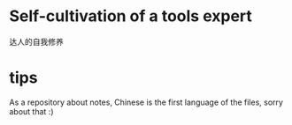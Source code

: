 # Self-cultivation of a tools expert
达人的自我修养

# tips
As a repository about notes, Chinese is the first language of the files, sorry about that :)
